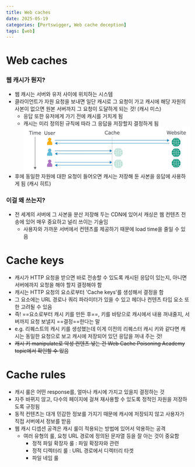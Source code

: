 ```yaml
---
title: Web caches
date: 2025-05-19
categories: [Portswigger, Web cache deception]
tags: [web]
---
```


# Web caches
### 웹 캐시가 뭔지?
- 웹 캐시는 서버와 유저 사이에 위치하는 시스템
- 클라이언트가 자원 요청을 보내면 일단 캐시로 그 요청이 가고 캐시에 해당 자원의 사본이 없으면 원본 서버까지 그 요청이 도달하게 되는 것! (캐시 미스)
	- 응답 또한 유저에게 가기 전에 캐시를 거치게 됨
	- 캐시는 미리 정의된 규칙에 따라 그 응답을 저장할지 결정하게 됨
![](assets/images/posts/2025-08-10-Web%20caches/2b28d9484bcb42eef4d31ad8a3e57da1_MD5.jpeg)
- 후에 동일한 자원에 대한 요청이 들어오면 캐시는 저장해 둔 사본을 응답에 사용하게 됨 (캐시 히트)
### 이걸 왜 쓰는지? 
- 전 세계의 서버에 그 사본을 분산 저장해 두는 CDN에 있어서 캐싱은 웹 컨텐츠 전송에 있어 매우 중요하고 널리 쓰이는 기술임
	- 사용자와 가까운 서버에서 컨텐츠를 제공하기 때문에 load time을 줄일 수 있음
# Cache keys
- 캐시가 HTTP 요청을 받으면 바로 전송할 수 있도록 캐시된 응답이 있는지, 아니면 서버에까지 요청을 해야 할지 결정해야 함
- 캐시는 HTTP 요청의 요소로부터 'Cache keys'를 생성해서 결정을 함
- 그 요소에는 URL 경로나 쿼리 파라미터가 있을 수 있고 헤더나 컨텐츠 타입 요소 또한 고려될 수 있음
- 즉! ==요소로부터 캐시 키를 만든 후==, 키를 바탕으로 캐시에서 내용 꺼내줄지, 서버까지 요청 보낼지 ==결정==한다는 말
- e.g. 리퀘스트의 캐시 키를 생성했는데 이게 이전의 리퀘스터 캐시 키와 같다면 캐시는 동일한 요청으로 보고 캐시에 저장되어 있던 응답을 꺼내 주는 것! 
- ~~캐시 키 manipulate로 악성 컨텐츠 넣는 건 Web Cache Poisoning Academy topic에서 확인할 수 있음~~
# Cache rules 
- 캐시 룰은 어떤 response를, 얼마나 캐시에 가지고 있을지 결정하는 것
- 자주 바뀌지 않고, 다수의 페이지에 걸쳐 재사용할 수 있도록 정적인 자원을 저장하도록 규정됨
- 동적 컨텐츠는 대개 민감한 정보를 가지기 때문에 캐시에 저장되지 않고 사용자가 직접 서버에서 정보를 받음
- 웹 캐시 디셉션 공격은 캐시 룰이 적용되는 방법에 있어서 악용하는 공격
	- 여러 유형의 룰, 요청 URL 경로에 정의된 문자열 등을 잘 아는 것이 중요함
		- 정적 파일 확장자 룰 : 파일 확장자와 관련
		- 정적 디렉터리 룰 : URL 경로에서 디렉터리 타겟
		- 파일 네임 룰 